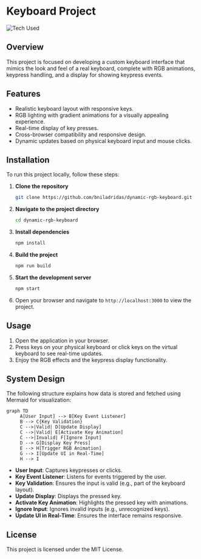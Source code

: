 # Keyboard Project

![Tech Used](https://img.shields.io/badge/Tech-HTML%20%7C%20CSS%20%7C%20JavaScript%20%7C%20TypeScript-blue)

## Overview
This project is focused on developing a custom keyboard interface that mimics the look and feel of a real keyboard, complete with RGB animations, keypress handling, and a display for showing keypress events.

## Features
- Realistic keyboard layout with responsive keys.
- RGB lighting with gradient animations for a visually appealing experience.
- Real-time display of key presses.
- Cross-browser compatibility and responsive design.
- Dynamic updates based on physical keyboard input and mouse clicks.

## Installation
To run this project locally, follow these steps:

1. **Clone the repository**
    ```bash
    git clone https://github.com/bniladridas/dynamic-rgb-keyboard.git
    ```

2. **Navigate to the project directory**
    ```bash
    cd dynamic-rgb-keyboard
    ```

3. **Install dependencies**
    ```bash
    npm install
    ```

4. **Build the project**
    ```bash
    npm run build
    ```

5. **Start the development server**
    ```bash
    npm start
    ```

6. Open your browser and navigate to `http://localhost:3000` to view the project.

## Usage
1. Open the application in your browser.
2. Press keys on your physical keyboard or click keys on the virtual keyboard to see real-time updates.
3. Enjoy the RGB effects and the keypress display functionality.

## System Design
The following structure explains how data is stored and fetched using Mermaid for visualization:

```mermaid
graph TD
     A[User Input] --> B[Key Event Listener]
     B --> C{Key Validation}
     C -->|Valid| D[Update Display]
     C -->|Valid| E[Activate Key Animation]
     C -->|Invalid| F[Ignore Input]
     D --> G[Display Key Press]
     E --> H[Trigger RGB Animation]
     G --> I[Update UI in Real-Time]
     H --> I
```

- **User Input**: Captures keypresses or clicks.
- **Key Event Listener**: Listens for events triggered by the user.
- **Key Validation**: Ensures the input is valid (e.g., part of the keyboard layout).
- **Update Display**: Displays the pressed key.
- **Activate Key Animation**: Highlights the pressed key with animations.
- **Ignore Input**: Ignores invalid inputs (e.g., unrecognized keys).
- **Update UI in Real-Time**: Ensures the interface remains responsive.

## License
This project is licensed under the MIT License.
